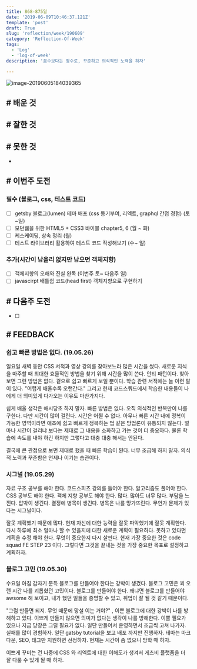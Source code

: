 ```yaml
---
title: 868-875일
date: '2019-06-09T10:46:37.121Z'
template: 'post'
draft: True
slug: 'reflection/week/190609'
category: 'Reflection-Of-Week'
tags:
  - 'Log'
  - 'log-of-week'
description: '꼼수보다는 정수로, 꾸준하고 의식적인 노력을 하자'

---
```


![image-20190605184039365](assets/image-20190605184039365.png)

## # 배운 것

## # 잘한 것

## # 못한 것

- 

## # 이번주 도전

### 필수 (블로그, css, 테스트 코드)

- [ ] getsby 블로그(lumen) 테마 배포 (css 동기부여, 리엑트, graphql 간접 경험) (토~일)
- [ ] 모던웹을 위한 HTML5 + CSS3 바이블 chapter5, 6  (월 ~ 화)
- [ ] 케스케이딩, 상속 정리 (월)
- [ ] 테스트 라이브러리 활용하여 테스트 코드 작성해보기 (수~ 일)

### 추가(시간이 남을리 없지만 남으면 객체지향)

- [ ] 객체지향의 오해와 진실 완독 (이번주 토~  다음주 일)
- [ ] javascirpt 배틀쉽 코드(head first) 객체지향으로 구현하기

## **# 다음주 도전**

- [ ] 

## # FEEDBACK

### 쉽고 빠른 방법은 없다. (19.05.26)

일요일 새벽 동안 CSS 서적과 영상 강의를 찾아보느라 많은 시간을 썼다. 새로운 지식을 마주할 때 최대한 효율적인 방법을 찾기 위해 시간을 많이 쓴다. 안티 패턴이다.  찾아보면 그런 방법은 없다. 겉으로 쉽고 빠르게 보일 뿐이다. 학습 관련 서적에는 늘 이런 말이 있다. "어렵게 배울수록 오랜간다." 그리고 현재 코드스쿼드에서 학습한 내용들이 나에게 더 의미있게 다가오는 이유도 마찬가지다.

쉽게 배울 생각은 애시당초 하지 말자. 빠른 방법은 없다. 오직 의식적인 반복만이 나를 구한다. 다만 시간이 많이 걸린다. 시간은 어쩔 수 없다. 아무나 빠른 시간 내에 정복이 가능한 영역이라면 애초에 쉽고 빠르게 정복하는 법 같은 방법론이 유통되지 않는다. 얼마나 시간이 걸리냐 보다는 제대로 그 내용을 소화하고 가는 것이 더 중요하다. 물론 학습에 속도를 내야 하긴 하지만 그렇다고 대충 대충 해서는 안된다.

결국에 큰 관점으로 보면 제대로 했을 때 빠른 학습이 된다. 너무 조급해 하지 말자. 의식적 노력과 꾸준함은 언제나 이기는 습관이다.

### 시그널 (19.05.29)

자료 구조 공부를 해야 한다. 코드스피츠 강의를 들어야 한다. 알고리즘도 풀어야 한다. CSS 공부도 해야 한다. 객체 지향 공부도 해야 한다. 많다. 많아도 너무 많다. 부담을 느낀다. 압박이 생긴다. 결정에 병목이 생긴다. 병목은 나를 망가뜨린다.  무언가 문제가 있다는 시그널이다.

잘못 계획했기 때문에 많다. 현재 자신에 대한 능력을 잘못 파악했기에 잘못 계획한다. 다시 하루에 최소 얼마나 할 수 있을지에 대한 새로운 계획이 필요하다. 못하고 있다면 계획을 수정 해야 한다. 무엇이 중요한지 다시 살핀다. 현재 가장 중요한 것은 code squad FE STEP 23 이다. 그렇다면 그것을 끝내는 것을 가장 중요한 목표로 설정하고 계획하자.

### 블로그 고민  (19.05.30)

수요일 아침 갑자기 문득 블로그를 만들어야 한다는 강박이 생겼다. 블로그 고민은 꾀 오랜 시간 나를 괴롭혔던 고민이다. 블로그를 만들어야 한다. 왜냐면 블로그를 만들어야 awsome 해 보이고, 내가 했던 일들을 증명할 수 있고, 취업이 잘 될 것 같기 때문이다.

"그럼 만들면 되지. 무엇 때문에 망설 이는 거야?" , 이쁜 블로그에 대한 강박이 나를 방해하고 있다. 이쁘게 만들지 않으면 의미가 없다는 생각이 나를 방해한다. 이쁠 필요가 있으나 지금 당장은 그럴 필요가 없다. 일단 만들어서 운영하면서 조금씩 고쳐 나가자. 실패를 많이 경험하자. 일단 gatsby tutorial을 보고 배포 까지만 진행하자. 테마는 마크다운, SEO, 태그만 지원하면 선정하자. 현재는 시간이 좀 없으니 방학 때 하자.

이쁘게 꾸미는 건 나중에 CSS 와 리엑트에 대한 이해도가 생겨서 게츠비 플랫폼을 더 잘 다룰 수 있게 될 때 하자.